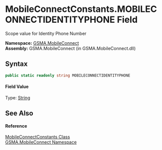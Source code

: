 MobileConnectConstants.MOBILECONNECTIDENTITYPHONE Field
=======================================================
Scope value for Identity Phone Number

**Namespace:** [GSMA.MobileConnect][1]  
**Assembly:** GSMA.MobileConnect (in GSMA.MobileConnect.dll)

Syntax
------

```csharp
public static readonly string MOBILECONNECTIDENTITYPHONE
```

#### Field Value
Type: [String][2]

See Also
--------

#### Reference
[MobileConnectConstants Class][3]  
[GSMA.MobileConnect Namespace][1]  

[1]: ../README.md
[2]: http://msdn.microsoft.com/en-us/library/s1wwdcbf
[3]: README.md
[4]: ../../_icons/Help.png
